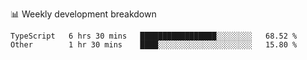 📊 Weekly development breakdown
<!--START_SECTION:waka-->

```text
TypeScript   6 hrs 30 mins   █████████████████░░░░░░░░   68.52 %
Other        1 hr 30 mins    ████░░░░░░░░░░░░░░░░░░░░░   15.80 %
```

<!--END_SECTION:waka-->
